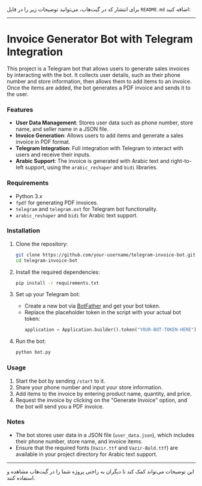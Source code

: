 برای انتشار کد در گیت‌هاب، می‌توانید توضیحات زیر را در فایل `README.md` اضافه کنید:

---

# Invoice Generator Bot with Telegram Integration

This project is a Telegram bot that allows users to generate sales invoices by interacting with the bot. It collects user details, such as their phone number and store information, then allows them to add items to an invoice. Once the items are added, the bot generates a PDF invoice and sends it to the user.

### Features
- **User Data Management**: Stores user data such as phone number, store name, and seller name in a JSON file.
- **Invoice Generation**: Allows users to add items and generate a sales invoice in PDF format.
- **Telegram Integration**: Full integration with Telegram to interact with users and receive their inputs.
- **Arabic Support**: The invoice is generated with Arabic text and right-to-left support, using the `arabic_reshaper` and `bidi` libraries.

### Requirements
- Python 3.x
- `fpdf` for generating PDF invoices.
- `telegram` and `telegram.ext` for Telegram bot functionality.
- `arabic_reshaper` and `bidi` for Arabic text support.

### Installation
1. Clone the repository:
   ```bash
   git clone https://github.com/your-username/telegram-invoice-bot.git
   cd telegram-invoice-bot
   ```

2. Install the required dependencies:
   ```bash
   pip install -r requirements.txt
   ```

3. Set up your Telegram bot:
   - Create a new bot via [BotFather](https://core.telegram.org/bots#botfather) and get your bot token.
   - Replace the placeholder token in the script with your actual bot token:
     ```python
     application = Application.builder().token("YOUR-BOT-TOKEN-HERE").build()
     ```

4. Run the bot:
   ```bash
   python bot.py
   ```

### Usage
1. Start the bot by sending `/start` to it.
2. Share your phone number and input your store information.
3. Add items to the invoice by entering product name, quantity, and price.
4. Request the invoice by clicking on the "Generate Invoice" option, and the bot will send you a PDF invoice.

### Notes
- The bot stores user data in a JSON file (`user_data.json`), which includes their phone number, store name, and invoice items.
- Ensure that the required fonts (`Vazir.ttf` and `Vazir-Bold.ttf`) are available in your project directory for Arabic text support.

---

این توضیحات می‌تواند کمک کند تا دیگران به راحتی پروژه شما را در گیت‌هاب مشاهده و استفاده کنند.
